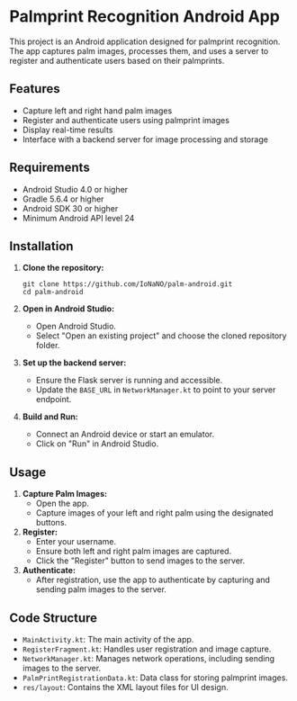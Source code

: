 # Palmprint Recognition Android App

This project is an Android application designed for palmprint recognition. The app captures palm images, processes them, and uses a server to register and authenticate users based on their palmprints.

## Features

- Capture left and right hand palm images
- Register and authenticate users using palmprint images
- Display real-time results
- Interface with a backend server for image processing and storage

## Requirements

- Android Studio 4.0 or higher
- Gradle 5.6.4 or higher
- Android SDK 30 or higher
- Minimum Android API level 24

## Installation

1. **Clone the repository:**

   ```
   git clone https://github.com/IoNaNO/palm-android.git
   cd palm-android
   ```

2. **Open in Android Studio:**

   - Open Android Studio.
   - Select "Open an existing project" and choose the cloned repository folder.

3. **Set up the backend server:**

   - Ensure the Flask server is running and accessible.
   - Update the `BASE_URL` in `NetworkManager.kt` to point to your server endpoint.

4. **Build and Run:**

   - Connect an Android device or start an emulator.
   - Click on "Run" in Android Studio.

## Usage

1. **Capture Palm Images:**
   - Open the app.
   - Capture images of your left and right palm using the designated buttons.
2. **Register:**
   - Enter your username.
   - Ensure both left and right palm images are captured.
   - Click the "Register" button to send images to the server.
3. **Authenticate:**
   - After registration, use the app to authenticate by capturing and sending palm images to the server.

## Code Structure

- `MainActivity.kt`: The main activity of the app.
- `RegisterFragment.kt`: Handles user registration and image capture.
- `NetworkManager.kt`: Manages network operations, including sending images to the server.
- `PalmPrintRegistrationData.kt`: Data class for storing palmprint images.
- `res/layout`: Contains the XML layout files for UI design.